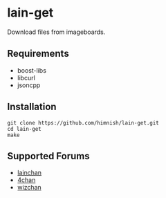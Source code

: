 # lain-get
Download files from imageboards.

## Requirements
* boost-libs
* libcurl
* jsoncpp

## Installation
```
git clone https://github.com/himnish/lain-get.git
cd lain-get
make
```

## Supported Forums
* [lainchan](https://lainchan.org)
* [4chan](https://4chan.org)
* [wizchan](https://wizchan.org)
